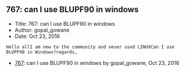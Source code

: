 ## 767: can I use BLUPF90 in windows

- Title: 767: can I use BLUPF90 in windows
- Author: gopal_gowane
- Date: Oct 23, 2016

```
Hello allI am new to the community and never used LINUXCan I use BLUPF90 in Windows?regards,
```

- [767](0767.md): can I use BLUPF90 in windows by gopal_gowane, Oct 23, 2016
